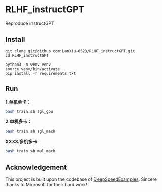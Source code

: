 # RLHF_instructGPT
Reproduce instructGPT

## Install
```
git clone git@github.com:LanXiu-0523/RLHF_instructGPT.git
cd RLHF_instructGPT

python3 -m venv venv
source venv/bin/activate
pip install -r requirements.txt
```

## Run
**1.单机单卡：**
```bash
bash train.sh sgl_gpu
```
**2.单机多卡：**
```bash
bash train.sh sgl_mach
```
**XXX3.多机多卡**
```bash
bash train.sh mul_mach
```

## Acknowledgement
This project is built upon the codebase of [DeepSpeedExamples](https://github.com/microsoft/DeepSpeedExamples). Sincere thanks to Microsoft for their hard work!
